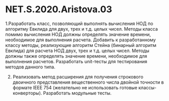 # NET.S.2020.Aristova.03
1.Разработать класс, позволяющий выполнять вычисления НОД по алгоритму Евклида для двух, трех и т.д. целых чисел. 
Методы класса помимо вычисления НОД должны определять значение времени, необходимое для выполнения расчета.
Добавить к разработанному классу методы, реализующие алгоритм Стейна (бинарный алгоритм Евклида) для расчета НОД двух, трех и т.д. целых чисел.
Методы должны также определять значение времени, необходимое для выполнения расчетов. 
Разработать unit-тесты для тестирования методов данного типа.

2.	Реализовать метод расширения для получения строкового двоичного представления вещественного числа двойной точности в формате IEEE 754
(желательно не использовать готовые классы-конверторы). Разработать модульные тесты.
